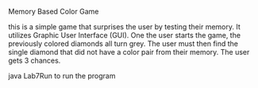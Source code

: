 Memory Based Color Game

this is a simple game that surprises the user by testing their memory. It utilizes Graphic User Interface (GUI). 
One the user starts the game, the previously colored diamonds all turn grey. The user must then find the single 
diamond that did not have a color pair from their memory. The user gets 3 chances. 

java Lab7Run to run the program 

